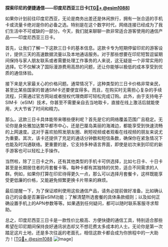 **探索印尼的便捷通信——印度尼西亚三日卡[[TG💪+ @esim1088](https://t.me/s/esim1088)]**

如果你计划前往印度尼西亚，无论是商务出差还是休闲旅行，拥有一张合适的手机卡或流量卡绝对是你的必备之选。特别是在这个数字时代，网络连接已经成为了我们生活中不可或缺的一部分。今天，我们就来聊聊一款非常适合游客使用的通信产品——印度尼西亚三日卡。

首先，让我们了解一下这款三日卡的基本信息。这款卡专为短期停留印尼的游客设计，提供三天的高速数据流量以及本地通话服务。对于那些想要在印尼短暂逗留期间保持与家人朋友联系或者需要处理工作事务的人来说，这无疑是一个非常实用的选择。它不仅解决了国际漫游费用高昂的问题，还让你能够以极低的成本享受到优质的通信体验。

接下来是大家最关心的价格问题。通常情况下，这种类型的三日卡价格非常亲民，甚至比某些国家的普通SIM卡还要便宜得多。而且，在购买时无需担心复杂的手续流程，只需通过官方网站或者授权代理商即可轻松完成订购。此外，由于支持电子SIM卡（eSIM）技术，你甚至不需要亲自去当地取卡，直接在线上激活后就能使用，大大节省了时间和精力。

那么，这款三日卡具体能带来哪些便利呢？首先是它的网络覆盖范围广且稳定。无论你是身处雅加达繁华都市中心，还是巴厘岛美丽的海滩边，都能享受到快速流畅的上网速度。这对于喜欢拍照发朋友圈、刷短视频或者观看在线视频的朋友来说尤为重要。其次，该卡还提供了充足的通话分钟数和短信条数，确保你在紧急情况下也能及时沟通联络。更重要的是，它支持多种语言界面，即使是初次来到印尼的新手游客也可以轻松上手操作。

当然啦，除了三日卡之外，还有其他类型的手机卡可供选择，比如七日卡、十日卡甚至是长期居住者的月套餐卡等。每种卡都有其独特的优势，适合不同需求的人群。例如，如果你打算在印尼待得更久一点，那么可以选择月套餐卡，这样既能享受更低廉的价格，又能避免频繁更换卡片带来的麻烦。

最后提醒一下，为了保证顺利使用这些通信产品，请务必提前做好准备。比如确认自己的设备是否兼容eSIM功能；了解清楚所选套餐的具体条款细则；以及如何正确设置手机上的APN参数等等。如果遇到任何疑问，都可以随时联系客服寻求帮助。

总之，印度尼西亚三日卡是一款性价比极高、方便快捷的通信工具，特别适合那些希望在印尼期间保持良好通讯状态却又不想花费太多成本的人士。无论你是第一次踏足这片土地，还是多次往返的老面孔，相信这款卡都会成为你旅程中的一大助力！[[TG💪+ @esim1088](https://t.me/s/esim1088) ![Image](https://i.postimg.cc/4NQfJmqS/Snipaste-2025-05-13-00-14-12.png)]